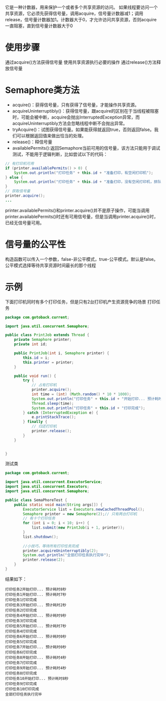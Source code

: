 它是一种计数器，用来保护一个或者多个共享资源的访问。
如果线程要访问一个共享资源，它必须先获得信号量，调用acquire，信号量计数器减1；调用release，信号量计数器加1。计数器大于0，才允许访问共享资源，否则acquire一直阻塞，直到信号量计数器大于0

# 使用步骤
通过acquire()方法获得信号量
使用共享资源执行必要的操作
通过release()方法释放信号量

# Semaphore类方法
+ acquire()：获得信号量，只有获得了信号量，才能操作共享资源。
+ acquireUninterruptibly()：获得信号量，跟acquire的区别在于当线程被阻塞时，可能会被中断，acquire会抛出InterruptedException异常，而acquireUninterruptibly方法会忽略线程中断不会抛出异常。
+ tryAcquire()：试图获得信号量。如果能获得就返回true，否则返回false。我们可以根据返回值来做出恰当的处理。
+ release()：释信号量
+ availablePermits():返回Semaphore当前可用的信号量，该方法只能用于调试测试，不能用于逻辑判断，比如尝试以下的代码：

``` java
// 有打印机可用
if (printer.availablePermits() > 0) {
	System.out.println("打印任务" + this.id + "准备打印，有空闲打印机");
} else {
	System.out.println("打印任务" + this.id + "准备打印，没有空闲打印机，排队等待~");
}
// 获取信号量
printer.acquire();
...
```
printer.availablePermits()和printer.acquire()并不是原子操作，可能当调用printer.availablePermits()时还有可用信号量，但是当调用printer.acquire()时，已经无信号量可用。


# 信号量的公平性
构造函数可以传入一个参数，false-非公平模式，true-公平模式。默认是false。
公平模式选择等待共享资源时间最长的那个线程

# 示例
下面打印机同时有多个打印任务，但是只有2台打印机产生资源竞争的场景
打印任务
```java
package com.gotoback.current;

import java.util.concurrent.Semaphore;

public class PrintJob extends Thread {
	private Semaphore printer;
	private int id;

	public PrintJob(int i, Semaphore printer) {
		this.id = i;
		this.printer = printer;
	}

	public void run() {
		try {
			// 占有打印机
			printer.acquire();
			int time = (int) (Math.random() * 10 * 1000);
			System.out.println("打印任务" + this.id + "开始打印... 预计耗时"+time/1000+"秒");
			Thread.sleep(time);
			System.out.println("打印任务" + this.id + "打印完成");
		} catch (InterruptedException e) {
			e.printStackTrace();
		} finally {
			// 归还打印机
			printer.release();
		}
	}

	
}
```
测试类
```java
package com.gotoback.current;

import java.util.concurrent.ExecutorService;
import java.util.concurrent.Executors;
import java.util.concurrent.Semaphore;

public class SemaPhoreTest {
	public static void main(String args[]) {
		ExecutorService list = Executors.newCachedThreadPool();
		Semaphore printer = new Semaphore(2);// 只有两台打印机
		// 有十个打印任务
		for (int i = 0; i < 10; i++) {
			list.submit(new PrintJob(i + 1, printer));
		}
		list.shutdown();
		
		//小技巧，等待所有打印任务完成
		printer.acquireUninterruptibly(2);
		System.out.println("全部打印任务执行完毕");
		printer.release(2);
	}
}

```
结果如下：
```plain
打印任务2开始打印... 预计耗时8秒
打印任务1开始打印... 预计耗时7秒
打印任务1打印完成
打印任务3开始打印... 预计耗时2秒
打印任务2打印完成
打印任务4开始打印... 预计耗时9秒
打印任务3打印完成
打印任务5开始打印... 预计耗时7秒
打印任务4打印完成
打印任务6开始打印... 预计耗时0秒
打印任务5打印完成
打印任务7开始打印... 预计耗时0秒
打印任务6打印完成
打印任务8开始打印... 预计耗时4秒
打印任务7打印完成
打印任务9开始打印... 预计耗时4秒
打印任务8打印完成
打印任务10开始打印... 预计耗时8秒
打印任务9打印完成
打印任务10打印完成
全部打印任务执行完毕

```

